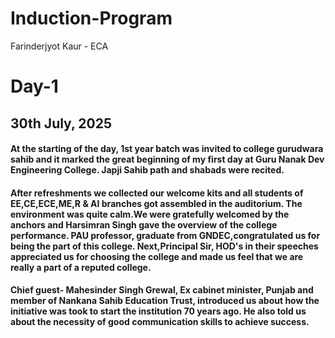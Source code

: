 # Induction-Program
Farinderjyot Kaur - ECA
# Day-1
## 30th July, 2025
#### At the starting of the day, 1st year batch was invited to college gurudwara sahib and it marked the great beginning of my first day at Guru Nanak Dev Engineering College. Japji Sahib path and shabads were recited. 
#### After refreshments we collected our welcome kits and all students of EE,CE,ECE,ME,R & AI branches got assembled in the auditorium. The environment was quite calm.We were gratefully welcomed by the anchors and Harsimran Singh gave the overview of the college performance. PAU professor, graduate from GNDEC,congratulated us for being the part of this college. Next,Principal Sir, HOD's in their speeches appreciated us for choosing the college and made us feel that we are really a part of a reputed college. 
#### Chief guest- Mahesinder Singh Grewal, Ex cabinet minister, Punjab and member of Nankana Sahib Education Trust, introduced us about how the initiative was took to start the institution 70 years ago. He also told us about the necessity of good communication skills to achieve success. 
